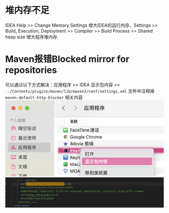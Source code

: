 # 堆内存不足

IDEA Help >> Change Memory Settings 增大IDEA的运行内存，Settings >> Build, Execution, Deployment >> Compiler >> Build Process >> Shared heap size 增大程序堆内存

# Maven报错Blocked mirror for repositories

可以通过以下方式解决：应用程序 >> IDEA 显示包内容 >> `../Contents/plugins/maven/lib/maven3/conf/settings.xml` 文件中注释掉 `maven-default-http-blocker` 相关内容
![](./应用程序.png)
![](./需要注释的内容.png)